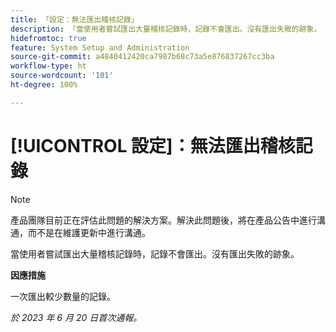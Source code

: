 ```yaml
---
title: 「設定：無法匯出稽核記錄」
description: 「當使用者嘗試匯出大量稽核記錄時，記錄不會匯出。沒有匯出失敗的跡象。
hidefromtoc: true
feature: System Setup and Administration
source-git-commit: a4840412420ca7987b68c73a5e876837267cc3ba
workflow-type: ht
source-wordcount: '101'
ht-degree: 100%

---
```



# [!UICONTROL 設定]：無法匯出稽核記錄

>[!NOTE]
>
>產品團隊目前正在評估此問題的解決方案。解決此問題後，將在產品公告中進行溝通，而不是在維護更新中進行溝通。

當使用者嘗試匯出大量稽核記錄時，記錄不會匯出。沒有匯出失敗的跡象。

**因應措施**

一次匯出較少數量的記錄。

_於 2023 年 6 月 20 日首次通報。_

